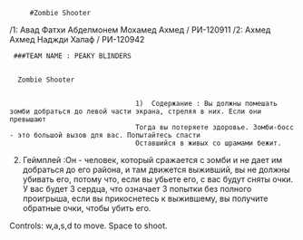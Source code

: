          #Zombie Shooter



 /1:  Авад Фатхи Абделмонем Мохамед Ахмед / РИ-120911
          /2:  Ахмед Ахмед Наджди Халаф /  РИ-120942



     ###TEAM NAME : PEAKY BLINDERS                        


      Zombie Shooter


                                   1)  Содержание : Вы должны помешать зомби добраться до левой части экрана, стреляя в них. Если они превышают 
                                   Тогда вы потеряете здоровье. Зомби-босс - это большой вызов для вас. Попытайтесь спасти
                                   Оставшийся в живых со шрамами бежит.



2) Геймплей :Он - человек, который сражается с зомби и не дает им добраться до его района, и там движется выживший, вы не должны убивать его, потому что, если вы убьете его, с вас будут сняты очки. У вас будет 3 сердца, что означает 3 попытки без полного проигрыша, если вы прикоснетесь к выжившему, вы получите обратные очки, чтобы убить его.



Controls:
w,a,s,d to move.
Space to shoot.
